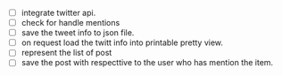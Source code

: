 - [ ] integrate twitter api.
- [ ] check for handle mentions 
- [ ] save the tweet info to json file. 
- [ ] on request load the twitt info into printable pretty view.
- [ ] represent the list of post 
- [ ] save the post with respecttive to the user who has mention the item.